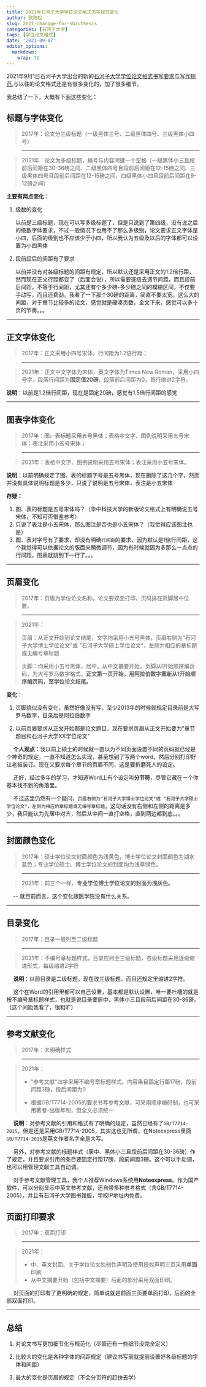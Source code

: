 ```yaml
---
title: 2021年石河子大学学位论文格式书写规范变化
author: 欧阳松
slug: 2021-changge-for-shzuthesis
categories: [石河子大学]
tags: [学位论文格式]
date: '2021-09-07'
editor_options: 
  markdown: 
    wrap: 72
---
```


2021年9月1日石河子大学出台的新的[石河子大学学位论文格式书写要求与写作规范](http://yjsh.shzu.edu.cn/2021/0315/c9076a154304/page.htm),与以往的论文格式还是有很多变化的，加了很多细节。

我总结了一下，大概有下面这些变化：

## **标题与字体变化**

> 2017年：论文分三级标题（一级黑体三号、二级黑体四号、三级黑体小四号）

> ------------------------------------------------------------------------

> 2021年：论文为多级标题，编号与内容间键一个空格（一级黑体小三且段前后间距在30-36磅之间、二级黑体四号且段前后间距在12-15磅之间、三级黑体四号且段前后间距在12-15磅之间、四级黑体小四且段前后间距在9-12磅之间）

**主要有两点变化：**

1.  级数的变化

    以前是三级标题，现在可以写多级标题了，但是只说到了第四级，没有说之后的级数字体要求，不过一般情况下也用不了那么多级别，论文要求正文字体是小四，后面的级别也不应该少于小四，所以我认为五级及以后的字体都可以设置为小四黑体

2.  段前段后的间距有了要求

    以前并没有对各级标题的间距有规定，所以默认还是采用正文的1.2倍行距，然而现在正文行距都变了（后面会说），所以需要逐级去调节间距，而且段前后间距，不等于行间距，尤其还有个多少磅-多少磅之间的模糊区间，不仅要手动写，而且还费劲。我看了一下那个30磅的距离，简直不要太宽。这么大的间距，对于章节比较多的论文，感觉就是硬凑页数，全文下来，感觉可以多十页的节奏。。。

------------------------------------------------------------------------

## **正文字体变化**

> 2017年：正文采用小四号宋体，行间距为1.2倍行距；

> ------------------------------------------------------------------------

> 2021年：正文中文字体为宋体，英文字体为Times New
> Roman，采用小四号字，段落行间距为**固定值20磅**，段落前后间距为0，首行缩进2字符。

**说明**：以前是1.2倍行间距，现在是固定20磅，感觉有1.5倍行间距的感觉

------------------------------------------------------------------------

## **图表字体变化**

> 2017年：~~图、表标题采用五号黑体~~；表格中文字、图例说明采用五号宋体；表注采用小五号宋体；

> ------------------------------------------------------------------------

> 2021年：表格中文字、图例说明采用五号宋体；表注采用小五号宋体。

**说明**：以前明确规定了图、表的标题字号是五号黑体，现在删除了这几个字，然而并没有具体说明标题是多少，只说了说明是五号宋体，表注是小五宋体

**存疑：**

1.  图、表的标题是五号宋体吗？（华中科技大学的新版论文格式上有明确说五号宋体，不知可否借鉴参考）
2.  只说了表注是小五宋体，那么图注是否也是小五宋体？（我觉得应该图注也是）
3.  图、表对字号有了要求，却没有明确`行间距`的要求，因为默认是1倍行间距，这个我觉得可以依据论文的版面来稍微调节，因为有时候就因为多那么一点点的行间距，图表就跳到下一行了。。。

------------------------------------------------------------------------

## **页眉变化**

> 2017年：页眉为学位论文名称，论文要双面打印，页码排在页脚居中位置。

> ------------------------------------------------------------------------

> 2021年：
>
> 页眉：从正文开始到论文结尾，文字均采用小五号黑体，页眉右侧为"石河子大学博士学位论文"或
> "石河子大学硕士学位论文"，左侧为相应的章标题或无编号章标题
>
> 页脚：均采用小五号黑体，居中。从中文摘要开始，页脚从I开始顺序编页码，为大写罗马数字格式。**正文第一页开始，用阿拉伯数字重新从1开始顺序编页码，至学位论文结尾。**

**变化**：

1.  页脚貌似没有变化，虽然好像没有写，至少2013年的时候就规定目录前是大写罗马数字，目录后是阿拉伯数字

2.  以前页眉要求从正文开始都是论文题目，现在要求页眉从正文开始要为"章节题目和石河子大学XX学位论文"

 
**个人观点**：我以前上硕士的时候就一直以为不同页面设置不同的页码就已经是个神奇的规定，一直不知道怎么实现，甚至想到了写两个word，然后分别打印好让老板装订。现在又要求每个章节的页眉不同，这是要折磨死人的设定。

 
还好，经过多年的学习，才知道Word上有个设定叫**分节符**，尽管它藏在一个你基本找不到的角落里。

 
不过这里仍然有一个疑问，`页眉右侧为"石河子大学博士学位论文"或 "石河子大学硕士学位论文"，左侧为相应的章标题或无编号章标题`。这句话没有右侧和左侧的距离是多少，我只能认为先居中对齐，然后从中间一直打空格，直到两边都到底。。。

------------------------------------------------------------------------

## **封面颜色变化**

> 2017年：硕士学位论文封面颜色为浅黄色，博士学位论文封面颜色为湖水蓝色；专业学位硕士、博士学位论文的封面均为浅草绿色。

> ------------------------------------------------------------------------

> 2021年：前三个一样，**专业学位博士学位论文的封面为浅灰色。**

  -- 就目前而言，这个变化跟医学院没有什么关系。

------------------------------------------------------------------------

## **目录变化**

> 2017年：目录一般列至二级标题

> ------------------------------------------------------------------------

> 2021年：不编号章标题样式，目录应列至三级标题，各级标题采用逐级缩进形式，每级缩进2字符

  **说明**：以前目录是二级标题，现在改三级标题，而且还规定里缩进2字符。

 
这个在Word的引用里都可以自己设置，基本都是默认设置，唯一要吐槽的就是按不编号章标题样式，也就是说目录要居中、黑体小三且段前后间距在30-36磅。（这个间距我看了，很粗旷）

------------------------------------------------------------------------

## **参考文献变化**

> 2017年：未明确样式

> ------------------------------------------------------------------------

> 2021年：
>
> -   "参考文献"四字采用不编号章标题样式。内容条目固定行距17磅，段前间距3磅，段后间距为0
>
> -   根据GB/T7714-2005的要求书写参考文献，可采用顺序编码制，也可采用著者-出版年制，但全文必须统一

 
**说明**：对参考文献的引用和格式有了明确的规定，虽然已经有了`GB/T7714-2015`，但是还是采用GB/T7714-2005，其实这也无所谓，在Noteexpress里面`GB/T7714-2015`是英文作者名字全是大写。

 
另外，对参考文献的标题样式（居中、黑体小三且段前后间距在30-36磅）作了规定，并且要求引用的条目要固定行距17磅，段前间距3磅。这个可以手动调，也可以用管理文献工具自动调。

 
对于参考文献管理工具，我个人推荐Windows系统用**Noteexpress**。作为国产软件，可以分别显示中英文参考文献，还自带多种参考格式（含GB/T7714-2005），并且有石河子大学图书馆版，学校IP地址内免费。

## **页面打印要求**

> 2017年：双面打印

> ------------------------------------------------------------------------

> 2021年：
>
> -   中、英文封面、关于学位论文独创性声明及使用授权声明三页采用**单面**印刷
> -   从中文摘要开始（包括中文摘要）后面的部分采用双面印刷。

 
对页面的打印有了更明确的规定，简单说就是前面三页要单面打印，后面的全部双面打印。

------------------------------------------------------------------------

## 总结

1.  对论文书写更加细节化与规范化（尽管还有一些细节没完全定义）

2.  比较大的变化是各种字体的间距规定（建议书写前就提前设置好各级标题的字体和间距）

3.  最大的变化是页眉的规定（不会分页符的赶快去学）
